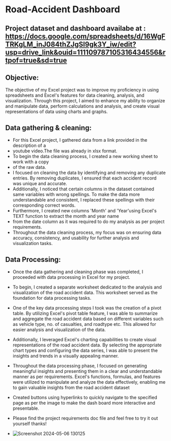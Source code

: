 # Road-Accident Dashboard

## Project dataset and dashboard availabe at : https://docs.google.com/spreadsheets/d/16WgFTRKgLM_inJ084thZJgSl9gk3Y_iw/edit?usp=drive_link&ouid=111109787105316434556&rtpof=true&sd=true


## Objective:
 The objective of my Excel project was to improve my proficiency in using 
spreadsheets and Excel's features for data cleaning, analysis, and visualization. Through 
this project, I aimed to enhance my ability to organize and manipulate data, perform 
calculations and analysis, and create visual representations of data using charts and 
graphs.


## Data gathering & cleaning:
 - For this Excel project, I gathered data from a link provided in the description of a
 - youtube video.The file was already in xlsx format.
-  To begin the data cleaning process, I  created a new working sheet to work with a copy
-   of the raw data.
 - I focused on cleaning the data by identifying and removing any duplicate entries. By 
removing duplicates, I ensured that each accident record was unique and accurate.
 - Additionally, I noticed that certain columns in the dataset contained same variables with 
   wrong spellings. To make the data more understandable and consistent, I replaced these spellings
    with their corresponding correct words.
 - Furthermore, I created  new columns 'Month' and 'Year'using Excel's TEXT function to extract the month and year name
 -  from the date column as it was required to do my analysis as per project requirements. 
 - Throughout the data cleaning process, my focus was on ensuring data accuracy, 
consistency, and usability for further analysis and visualization tasks.

## Data Processing:
 - Once the data gathering and cleaning phase was completed, I proceeded with data 
processing in Excel for my project.
 - To begin, I created a separate worksheet dedicated to the analysis and visualization 
of the road accident data. This worksheet served as the foundation for data processing 
tasks.
 - One of the key data processing steps I took was the creation of a pivot table. By 
utilizing Excel's pivot table feature, I was able to summarize and aggregate the road
accident data based on different variables such as vehicle type, no. of casualties, and 
roadtype etc. This allowed for easier analysis and visualization of the data.
 - Additionally, I leveraged Excel's charting capabilities to create visual representations 
of the road accident data. By selecting the appropriate chart types and configuring the data 
series, I was able to present the insights and trends in a visually appealing manner.
 - Throughout the data processing phase, I focused on generating meaningful insights 
and presenting them in a clear and understandable manner as per requirements. Excel's functions, formulas, 
and features were utilized to manipulate and analyze the data effectively, enabling me 
to gain valuable insights from the road accident dataset
- Created buttons using hyperlinks to quickly navigate to the specified page as per the image to make the
 dash board more interactive and presentable.

- Please find the project requirements doc file and feel free to try it out yourself thanks!

- ![Screenshot 2024-05-06 130125](https://github.com/Vetri2509/Road-Accident/assets/163424219/27ef53b5-c4d4-4452-b03f-fe1acf504203)

